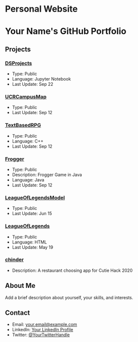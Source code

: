 # Personal Website

# Your Name's GitHub Portfolio

## Projects

### [DSProjects](https://github.com/SudoSure/DSProjects)
- Type: Public
- Language: Jupyter Notebook
- Last Update: Sep 22

### [UCRCampusMap](https://github.com/SudoSure/UCRCampusMap)
- Type: Public
- Last Update: Sep 12

### [TextBasedRPG](https://github.com/SudoSure/TextBasedRPG)
- Type: Public
- Language: C++
- Last Update: Sep 12

### [Frogger](https://github.com/SudoSure/Frogger)
- Type: Public
- Description: Frogger Game in Java
- Language: Java
- Last Update: Sep 12

### [LeagueOfLegendsModel](https://github.com/SudoSure/LeagueOfLegendsModel)
- Type: Public
- Last Update: Jun 15

### [LeagueOfLegends](https://github.com/SudoSure/LeagueOfLegends)
- Type: Public
- Language: HTML
- Last Update: May 19

### [chinder](https://github.com/SudoSure/chinder)
- Description: A restaurant choosing app for Cutie Hack 2020

## About Me

Add a brief description about yourself, your skills, and interests.

## Contact

- Email: your.email@example.com
- LinkedIn: [Your LinkedIn Profile](https://www.linkedin.com/in/your-username/)
- Twitter: [@YourTwitterHandle](https://twitter.com/your-twitter-handle)
